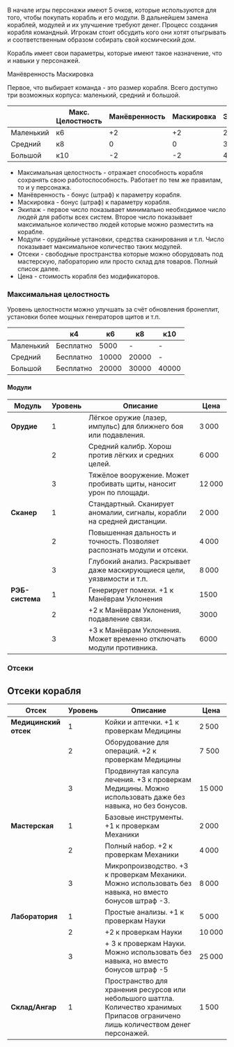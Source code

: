 В начале игры персонажи имеют 5 очков, которые используются для того, чтобы покупать корабль и его модули. В дальнейшем замена кораблей, модулей и их улучшение требуют денег.
Процесс создания корабля командный. Игрокам стоит обсудить кого они хотят отыгрывать и соответственным образом собирать свой космический дом.

Корабль имеет свои параметры, которые имеют такое назначение, что и навыки у персонажей.

Манёвренность
Маскировка



Первое, что выбирает команда - это размер корабля. Всего доступно три возможных корпуса: маленький, средний и большой.



|           | Макс. Целостность | Манёвренность | Маскировка | Экипаж | Модули | Отсеки | Цена  |
| --------- | ----------------- | ------------- | ---------- | ------ | ------ | ------ | ----- |
| Маленький | к6                | +2            | +2         | 2/5    | 1      | 0      | 5000  |
| Средний   | к8                | 0             | 0          | 3/8    | 2      | 1      | 12000 |
| Большой   | к10               | -2            | -2         | 4/16   | 4      | 3      | 30000 |

- Максимальная целостность -  отражает способность корабля сохранять свою работоспособность. Работает по тем же правилам, то и у персонажа.
- Манёвренность - бонус (штраф) к параметру корабля.
- Маскировка - бонус (штраф) к параметру корабля.
- Экипаж - первое число показывает минимально необходимое число людей для работы всех систем. Второе число показывает максимальное количество людей которые можно разместить на корабле.
- Модули - орудийные установки, средства сканирования и т.п. Число показывает максимальное количество таких модулей.
- Отсеки - свободные пространства которые можно оборудовать под мастерскую, лабораторию или просто склад для товаров. Полный список далее.
- Цена - стоимость корабля без модификаторов.

### Максимальная целостность
Уровень целостности можно улучшать за счёт обновления бронеплит, установки более мощных генераторов щитов и т.п. 


|           | к4        | к6    | к8    | к10   |
| --------- | --------- | ----- | ----- | ----- |
| Маленький | Бесплатно | 5000  | -     | -     |
| Средний   | Бесплатно | 10000 | 20000 | -     |
| Большой   | Бесплатно | 20000 | 30000 | 40000 |



#### Модули

| **Модуль**      | **Уровень** | **Описание**                                                            | **Цена** |
| --------------- | ----------- | ----------------------------------------------------------------------- | -------- |
| **Орудие**      | 1           | Лёгкое оружие (лазер, импульс) для ближнего боя или подавления.         | 3 000    |
|                 | 2           | Средний калибр. Хорош против лёгких и средних целей.                    | 6 000    |
|                 | 3           | Тяжёлое вооружение. Может пробивать щиты, наносит урон по площади.      | 12 000   |
| **Сканер**      | 1           | Стандартный. Сканирует аномалии, сигналы, корабли на средней дистанции. | 2 000    |
|                 | 2           | Повышенная дальность и точность. Позволяет распознать модули и отсеки.  | 4 000    |
|                 | 3           | Глубокий анализ. Раскрывает даже маскирующиеся цели, уязвимости и т.п.  | 8 000    |
| **РЭБ-система** | 1           | Генерирует помехи. +1 к Манёврам Уклонения                              | 1500     |
|                 | 2           | +2 к Манёврам Уклонения, подавление связи.                              | 3000     |
|                 | 3           | +3 к Манёврам Уклонения. Может временно отключать модули противника.    | 6000     |


### Отсеки
## Отсеки корабля

| **Отсек**             | **Уровень** | **Описание**                                                                                                                         | **Цена** |
| --------------------- | ----------- | ------------------------------------------------------------------------------------------------------------------------------------ | -------- |
| **Медицинский отсек** | 1           | Койки и аптечки. +1 к проверкам Медицины                                                                                             | 2 500    |
|                       | 2           | Оборудование для операций. +2 к проверкам Медицины                                                                                   | 7 500    |
|                       | 3           | Продвинутая капсула лечения. +3 к проверкам Медицины. Можно использовать даже без навыка, но без бонусов.                            | 15 000   |
| **Мастерская**        | 1           | Базовые инструменты. +1 к проверкам Механики                                                                                         | 2 000    |
|                       | 2           | Полный набор. +2 к проверкам Механики                                                                                                | 4 000    |
|                       | 3           | Микропроизводство. +3 к проверкам Механики. Можно использовать без навыка, но вместо бонусов штраф -3.                               | 8 000    |
| **Лаборатория**       | 1           | Простые анализы. +1 к проверкам Науки                                                                                                | 5 000    |
|                       | 2           | +2 к проверкам Науки                                                                                                                 | 10 000   |
|                       | 3           | + 3 к проверкам Науки. Можно использовать без навыка, но вместо бонусов штраф -5                                                     | 25 000   |
| **Склад/Ангар**       | 1           | Пространство для хранения ресурсов или небольшого шаттла. Количество хранимых Припасов ограничено лишь количеством денег персонажей. | 1 500    |


